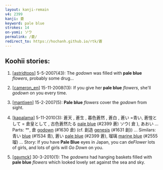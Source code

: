 ```yaml
---
layout: kanji-remain
v4: 2399
kanji: 蒼
keyword: pale blue
strokes: 14
on-yomi: ソウ
permalink: /蒼/
redirect_to: https://hochanh.github.io/rtk/蒼
---
```


## Koohii stories: 

1) [<a href="http://kanji.koohii.com/profile/astridtops">astridtops</a>] 5-5-2007(43): The <em>godown</em> was filled with<strong> pale blue</strong> <em>flowers</em>, probably some drug...

2) [<a href="http://kanji.koohii.com/profile/cameron_en">cameron_en</a>] 15-11-2008(13): If you give her<strong> pale blue</strong> <em>flowers</em>, she&#039;ll <em>godown</em> on you every time.

3) [<a href="http://kanji.koohii.com/profile/mantixen">mantixen</a>] 15-2-2007(5): <strong>Pale blue</strong> <em>flowers</em> cover the <em>godown</em> from sight.

4) [<a href="http://kanji.koohii.com/profile/kapalama">kapalama</a>] 5-11-2010(3): 蒼天 , 蒼生 , 暮色蒼然 , 蒼白 , 蒼い =青い, 蒼惶として = 倉皇として , 古色蒼然たる <a href="../v4/2399.html">pale blue</a> (#2399 蒼) ソウ( 倉 ), あおい ... Parts: 艹, 倉 <a href="../v4/1630.html">godown</a> (#1630 倉) (cf. 創造 <a href="../v4/1631.html">genesis</a> (#1631 創)) ... Similars: 青い <a href="../v4/1534.html">blue</a> (#1534 青), 蒼い <a href="../v4/2399.html">pale blue</a> (#2399 蒼), 瑠璃 <a href="../v4/2555.html">marine blue</a> (#2555 瑠) ... Story: If you have<strong> Pale Blue</strong> eyes in Japan, you can de<em>Flower</em> lots of girls, and lots of girls will <em>Go Down</em> on you.

5) [<a href="http://kanji.koohii.com/profile/gavmck">gavmck</a>] 30-3-2010(1): The <em>godowns</em> had hanging baskets filled with<strong> pale blue</strong> <em>flowers</em> which looked lovely set against the sea and sky.

